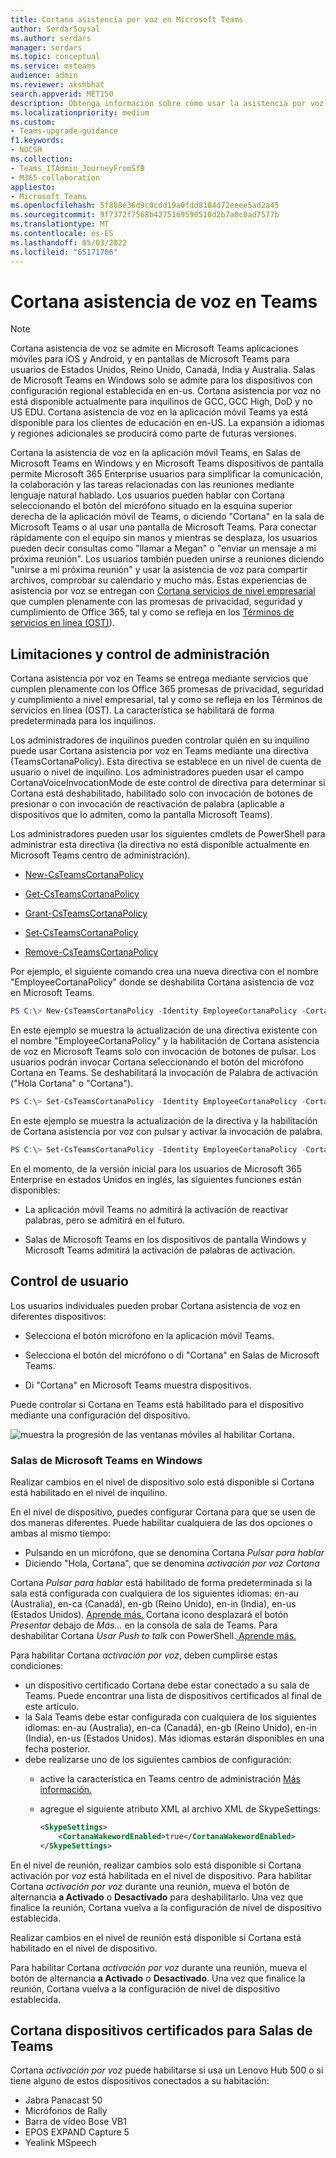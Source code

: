 ```yaml
---
title: Cortana asistencia por voz en Microsoft Teams
author: SerdarSoysal
ms.author: serdars
manager: serdars
ms.topic: conceptual
ms.service: msteams
audience: admin
ms.reviewer: akshbhat
search.appverid: MET150
description: Obtenga información sobre cómo usar la asistencia por voz Cortana con Teams
ms.localizationpriority: medium
ms.custom:
- Teams-upgrade-guidance
f1.keywords:
- NOCSH
ms.collection:
- Teams_ITAdmin_JourneyFromSfB
- M365-collaboration
appliesto:
- Microsoft Teams
ms.openlocfilehash: 5f888e36d9c0cdd19a0fdd8184d72eeee5ad2a45
ms.sourcegitcommit: 9f7372f7568b4275169590510d2b7a0c0ad7577b
ms.translationtype: MT
ms.contentlocale: es-ES
ms.lasthandoff: 05/03/2022
ms.locfileid: "65171706"
---
```

# <a name="cortana-voice-assistance-in-teams"></a>Cortana asistencia de voz en Teams

> [!Note]
> Cortana asistencia de voz se admite en Microsoft Teams aplicaciones móviles para iOS y Android, y en pantallas de Microsoft Teams para usuarios de Estados Unidos, Reino Unido, Canadá, India y Australia. Salas de Microsoft Teams en Windows solo se admite para los dispositivos con configuración regional establecida en en-us. Cortana asistencia por voz no está disponible actualmente para inquilinos de GCC, GCC High, DoD y no US EDU. Cortana asistencia de voz en la aplicación móvil Teams ya está disponible para los clientes de educación en en-US. La expansión a idiomas y regiones adicionales se producirá como parte de futuras versiones.


Cortana la asistencia de voz en la aplicación móvil Teams, en Salas de Microsoft Teams en Windows y en Microsoft Teams dispositivos de pantalla permite Microsoft 365 Enterprise  usuarios para simplificar la comunicación, la colaboración y las tareas relacionadas con las reuniones mediante lenguaje natural hablado. Los usuarios pueden hablar con Cortana seleccionando el botón del micrófono situado en la esquina superior derecha de la aplicación móvil de Teams, o diciendo "Cortana" en la sala de Microsoft Teams o al usar una pantalla de Microsoft Teams. Para conectar rápidamente con el equipo sin manos y mientras se desplaza, los usuarios pueden decir consultas como "llamar a Megan" o "enviar un mensaje a mi próxima reunión". Los usuarios también pueden unirse a reuniones diciendo "unirse a mi próxima reunión" y usar la asistencia de voz para compartir archivos, comprobar su calendario y mucho más. Estas experiencias de asistencia por voz se entregan con [Cortana servicios de nivel empresarial](/microsoft-365/admin/misc/cortana-integration?view=o365-worldwide) que cumplen plenamente con las promesas de privacidad, seguridad y cumplimiento de Office 365, tal y como se refleja en los [Términos de servicios en línea (OST)](https://www.microsoft.com/licensing/product-licensing/products?rtc=1)).

## <a name="admin-control-and-limitations"></a>Limitaciones y control de administración

Cortana asistencia por voz en Teams se entrega mediante servicios que cumplen plenamente con los Office 365 promesas de privacidad, seguridad y cumplimiento a nivel empresarial, tal y como se refleja en los Términos de servicios en línea (OST). La característica se habilitará de forma predeterminada para los inquilinos.

Los administradores de inquilinos pueden controlar quién en su inquilino puede usar Cortana asistencia por voz en Teams mediante una directiva (TeamsCortanaPolicy). Esta directiva se establece en un nivel de cuenta de usuario o nivel de inquilino. Los administradores pueden usar el campo CortanaVoiceInvocationMode de este control de directiva para determinar si Cortana está deshabilitado, habilitado solo con invocación de botones de presionar o con invocación de reactivación de palabra (aplicable a dispositivos que lo admiten, como la pantalla Microsoft Teams).

Los administradores pueden usar los siguientes cmdlets de PowerShell para administrar esta directiva (la directiva no está disponible actualmente en Microsoft Teams centro de administración).

- [New-CsTeamsCortanaPolicy](/powershell/module/skype/New-CsTeamsCortanaPolicy)

- [Get-CsTeamsCortanaPolicy](/powershell/module/skype/Get-CsTeamsCortanaPolicy)

- [Grant-CsTeamsCortanaPolicy](/powershell/module/skype/Grant-CsTeamsCortanaPolicy)

- [Set-CsTeamsCortanaPolicy](/powershell/module/skype/Set-CsTeamsCortanaPolicy)

- [Remove-CsTeamsCortanaPolicy](/powershell/module/skype/Remove-CsTeamsCortanaPolicy)

Por ejemplo, el siguiente comando crea una nueva directiva con el nombre "EmployeeCortanaPolicy" donde se deshabilita Cortana asistencia de voz en Microsoft Teams.  

```PowerShell
PS C:\> New-CsTeamsCortanaPolicy -Identity EmployeeCortanaPolicy -CortanaVoiceInvocationMode Disabled
```

En este ejemplo se muestra la actualización de una directiva existente con el nombre "EmployeeCortanaPolicy" y la habilitación de Cortana asistencia de voz en Microsoft Teams solo con invocación de botones de pulsar. Los usuarios podrán invocar Cortana seleccionando el botón del micrófono Cortana en Teams. Se deshabilitará la invocación de Palabra de activación ("Hola Cortana" o "Cortana").  

```PowerShell
PS C:\> Set-CsTeamsCortanaPolicy -Identity EmployeeCortanaPolicy -CortanaVoiceInvocationMode PushToTalkUserOverride
```

En este ejemplo se muestra la actualización de la directiva y la habilitación de Cortana asistencia por voz con pulsar y activar la invocación de palabra.

```PowerShell
PS C:\> Set-CsTeamsCortanaPolicy -Identity EmployeeCortanaPolicy -CortanaVoiceInvocationMode WakeWordPushToTalkUserOverride
```

En el momento, de la versión inicial para los usuarios de Microsoft 365 Enterprise en estados Unidos en inglés, las siguientes funciones están disponibles:

- La aplicación móvil Teams no admitirá la activación de reactivar palabras, pero se admitirá en el futuro.  

- Salas de Microsoft Teams en los dispositivos de pantalla Windows y Microsoft Teams admitirá la activación de palabras de activación.

## <a name="user-control"></a>Control de usuario

Los usuarios individuales pueden probar Cortana asistencia de voz en diferentes dispositivos:

- Selecciona el botón micrófono en la aplicación móvil Teams.

- Selecciona el botón del micrófono o di "Cortana" en Salas de Microsoft Teams.

- Di "Cortana" en Microsoft Teams muestra dispositivos.

Puede controlar si Cortana en Teams está habilitado para el dispositivo mediante una configuración del dispositivo.

![muestra la progresión de las ventanas móviles al habilitar Cortana.](media/cortana-mobile-sequence.png)

### <a name="microsoft-teams-rooms-on-windows"></a>Salas de Microsoft Teams en Windows

Realizar cambios en el nivel de dispositivo solo está disponible si Cortana está habilitado en el nivel de inquilino. 

En el nivel de dispositivo, puedes configurar Cortana para que se usen de dos maneras diferentes. Puede habilitar cualquiera de las dos opciones o ambas al mismo tiempo: 
- Pulsando en un micrófono, que se denomina Cortana _Pulsar para hablar_
- Diciendo "Hola, Cortana", que se denomina _activación por voz Cortana_

Cortana _Pulsar para hablar_ está habilitado de forma predeterminada si la sala está configurada con cualquiera de los siguientes idiomas: en-au (Australia), en-ca (Canadá), en-gb (Reino Unido), en-in (India), en-us (Estados Unidos). [Aprende más.](/MicrosoftTeams/rooms/console#to-apply-your-desired-language) Cortana icono desplazará el botón _Presentar_ debajo de _Más..._ en la consola de sala de Teams. Para deshabilitar Cortana _Usar Push to talk_ con PowerShell.[ Aprende más.](/powershell/module/skype/new-csteamscortanapolicy?view=skype-ps#example-1)

Para habilitar Cortana _activación por voz_, deben cumplirse estas condiciones:
- un dispositivo certificado Cortana debe estar conectado a su sala de Teams. Puede encontrar una lista de dispositivos certificados al final de este artículo.
- la Sala Teams debe estar configurada con cualquiera de los siguientes idiomas: en-au (Australia), en-ca (Canadá), en-gb (Reino Unido), en-in (India), en-us (Estados Unidos). Más idiomas estarán disponibles en una fecha posterior.
- debe realizarse uno de los siguientes cambios de configuración:
  - active la característica en Teams centro de administración [Más información.](/microsoftteams/rooms/rooms-manage)
  - agregue el siguiente atributo XML al archivo XML de SkypeSettings:

    ```xml
    <SkypeSettings>  
        <CortanaWakewordEnabled>true</CortanaWakewordEnabled>  
    </SkypeSettings> 
    ```
    
En el nivel de reunión, realizar cambios solo está disponible si Cortana activación por _voz_ está habilitada en el nivel de dispositivo.  Para habilitar Cortana _activación por voz_ durante una reunión, mueva el botón de alternancia **a Activado** o **Desactivado** para deshabilitarlo. Una vez que finalice la reunión, Cortana vuelva a la configuración de nivel de dispositivo establecida.


Realizar cambios en el nivel de reunión está disponible si Cortana está habilitado en el nivel de dispositivo.

Para habilitar Cortana _activación por voz_ durante una reunión, mueva el botón de alternancia **a Activado** o **Desactivado**. Una vez que finalice la reunión, Cortana vuelva a la configuración de nivel de dispositivo establecida.


## <a name="cortana-certified-devices-for-teams-rooms"></a>Cortana dispositivos certificados para Salas de Teams
Cortana _activación por voz_ puede habilitarse si usa un Lenovo Hub 500 o si tiene alguno de estos dispositivos conectados a su habitación:
- Jabra Panacast 50 
- Micrófonos de Rally
- Barra de vídeo Bose VB1
- EPOS EXPAND Capture 5
- Yealink MSpeech  

